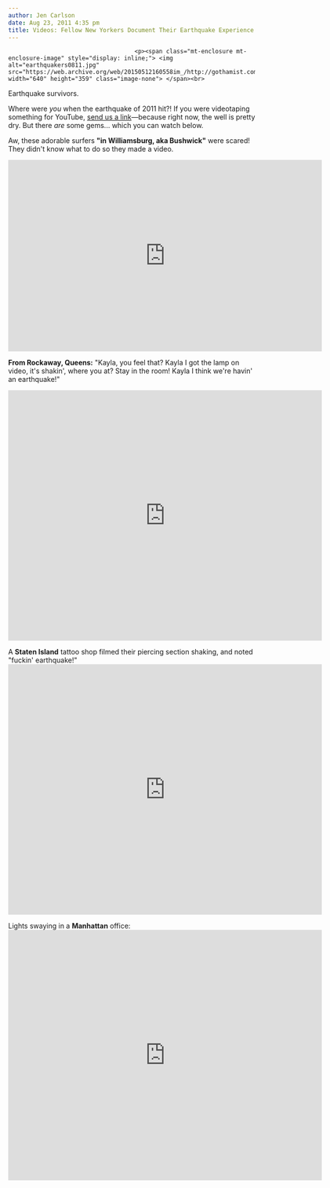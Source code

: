 ```yaml
---
author: Jen Carlson
date: Aug 23, 2011 4:35 pm
title: Videos: Fellow New Yorkers Document Their Earthquake Experience
---
```


	
										<p><span class="mt-enclosure mt-enclosure-image" style="display: inline;"> <img alt="earthquakers0811.jpg" src="https://web.archive.org/web/20150512160558im_/http://gothamist.com/attachments/arts_jen/earthquakers0811.jpg" width="640" height="359" class="image-none"> </span><br>
<span class="photo_caption">Earthquake survivors.</span></p>

<p>Where were <em>you</em> when the earthquake of 2011 hit?! If you were videotaping something for YouTube, <a href="https://web.archive.org/web/20150512160558/mailto:tips@gothamist.com">send us a link</a>&#x2014;because right now, the well is pretty dry. But there <em>are</em> some gems... which you can watch below.</p>

<p>Aw, these adorable surfers <strong>&quot;in Williamsburg, aka Bushwick&quot;</strong> were scared! They didn&apos;t know what to do so they made a video. </p>

<p><iframe width="640" height="390" src="https://web.archive.org/web/20150512160558if_/http://www.youtube.com/embed/Zusu-HOVMMM" frameborder="0" allowfullscreen></iframe></p>

<p><strong>From Rockaway, Queens:</strong> &quot;Kayla, you feel that? Kayla I got the lamp on video, it&apos;s shakin&apos;, where you at? Stay in the room! Kayla I think we&apos;re havin&apos; an earthquake!&quot;</p>

<p><iframe width="640" height="510" src="https://web.archive.org/web/20150512160558if_/http://www.youtube.com/embed/ejcvg7iCyuU" frameborder="0" allowfullscreen></iframe></p>

<p>A <strong>Staten Island</strong> tattoo shop filmed their piercing section shaking, and noted &quot;fuckin&apos; earthquake!&quot;<br>
<iframe width="640" height="510" src="https://web.archive.org/web/20150512160558if_/http://www.youtube.com/embed/QvjADJ7buCY" frameborder="0" allowfullscreen></iframe></p>

<p>Lights swaying in a <strong>Manhattan</strong> office:<br>
<iframe width="640" height="510" src="https://web.archive.org/web/20150512160558if_/http://www.youtube.com/embed/wowG7QHYZN0" frameborder="0" allowfullscreen></iframe></p>					
										
									
				